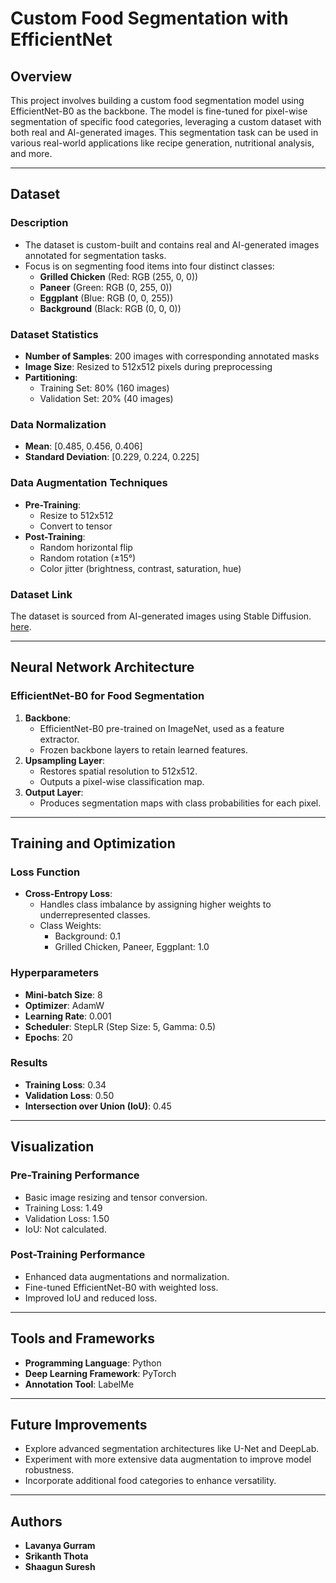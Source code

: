 # Custom Food Segmentation with EfficientNet

## Overview
This project involves building a custom food segmentation model using EfficientNet-B0 as the backbone. The model is fine-tuned for pixel-wise segmentation of specific food categories, leveraging a custom dataset with both real and AI-generated images. This segmentation task can be used in various real-world applications like recipe generation, nutritional analysis, and more.

---

## Dataset

### Description
- The dataset is custom-built and contains real and AI-generated images annotated for segmentation tasks.
- Focus is on segmenting food items into four distinct classes:
  - **Grilled Chicken** (Red: RGB (255, 0, 0))
  - **Paneer** (Green: RGB (0, 255, 0))
  - **Eggplant** (Blue: RGB (0, 0, 255))
  - **Background** (Black: RGB (0, 0, 0))

### Dataset Statistics
- **Number of Samples**: 200 images with corresponding annotated masks
- **Image Size**: Resized to 512x512 pixels during preprocessing
- **Partitioning**:
  - Training Set: 80% (160 images)
  - Validation Set: 20% (40 images)

### Data Normalization
- **Mean**: [0.485, 0.456, 0.406]
- **Standard Deviation**: [0.229, 0.224, 0.225]

### Data Augmentation Techniques
- **Pre-Training**:
  - Resize to 512x512
  - Convert to tensor
- **Post-Training**:
  - Random horizontal flip
  - Random rotation (±15°)
  - Color jitter (brightness, contrast, saturation, hue)

### Dataset Link
The dataset is sourced from  AI-generated images using Stable Diffusion.  [here](https://drive.google.com/drive/folders/1sXK6uv-XI-iL3fJ-dB6TQKmeuDH1Vm6n?usp=sharing).

---

## Neural Network Architecture

### EfficientNet-B0 for Food Segmentation
1. **Backbone**:
   - EfficientNet-B0 pre-trained on ImageNet, used as a feature extractor.
   - Frozen backbone layers to retain learned features.
2. **Upsampling Layer**:
   - Restores spatial resolution to 512x512.
   - Outputs a pixel-wise classification map.
3. **Output Layer**:
   - Produces segmentation maps with class probabilities for each pixel.

---

## Training and Optimization

### Loss Function
- **Cross-Entropy Loss**:
  - Handles class imbalance by assigning higher weights to underrepresented classes.
  - Class Weights:
    - Background: 0.1
    - Grilled Chicken, Paneer, Eggplant: 1.0

### Hyperparameters
- **Mini-batch Size**: 8
- **Optimizer**: AdamW
- **Learning Rate**: 0.001
- **Scheduler**: StepLR (Step Size: 5, Gamma: 0.5)
- **Epochs**: 20

### Results
- **Training Loss**: 0.34
- **Validation Loss**: 0.50
- **Intersection over Union (IoU)**: 0.45

---

## Visualization

### Pre-Training Performance
- Basic image resizing and tensor conversion.
- Training Loss: 1.49
- Validation Loss: 1.50
- IoU: Not calculated.

### Post-Training Performance
- Enhanced data augmentations and normalization.
- Fine-tuned EfficientNet-B0 with weighted loss.
- Improved IoU and reduced loss.

---

## Tools and Frameworks
- **Programming Language**: Python
- **Deep Learning Framework**: PyTorch
- **Annotation Tool**: LabelMe

---

## Future Improvements
- Explore advanced segmentation architectures like U-Net and DeepLab.
- Experiment with more extensive data augmentation to improve model robustness.
- Incorporate additional food categories to enhance versatility.

---

## Authors
- **Lavanya Gurram**
- **Srikanth Thota**
- **Shaagun Suresh**
